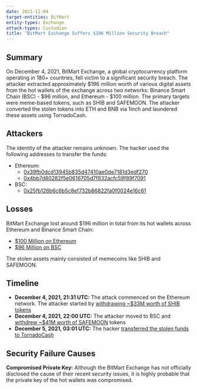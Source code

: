 ```yaml
---
date: 2021-12-04
target-entities: BitMart
entity-types: Exchange
attack-types: Custodian
title: "BitMart Exchange Suffers $196 Million Security Breach"
---
```


## Summary

On December 4, 2021, BitMart Exchange, a global cryptocurrency platform operating in 180+ countries, fell victim to a significant security breach. The attacker extracted approximately $196 million worth of various digital assets from the hot wallets of the exchange across two networks: Binance Smart Chain (BSC) - $96 million, and Ethereum - $100 million. The primary targets were meme-based tokens, such as SHIB and SAFEMOON. The attacker converted the stolen tokens into ETH and BNB via 1inch and laundered these assets using TornadoCash.

## Attackers

The identity of the attacker remains unknown. The hacker used the following addresses to transfer the funds:

- Ethereum:
    - [0x39fb0dcd13945b835d47410ae0de7181d3edf270](https://etherscan.io/address/0x39fb0dcd13945b835d47410ae0de7181d3edf270)
    - [0x4bb7d80282f5e0616705d7f832acfc59f89f7091](https://etherscan.io/address/0x4bb7d80282f5e0616705d7f832acfc59f89f7091)
- BSC:
    - [0x25fb126b6c6b5c8ef732b86822fa0f0024e16c61](https://bscscan.com/address/0x25fb126b6c6b5c8ef732b86822fa0f0024e16c61)

## Losses

BitMart Exchange lost around $196 million in total from its hot wallets across Ethereum and Binance Smart Chain:
- [$100 Million on Ethereum](https://twitter.com/peckshield/status/1467302620000043013)
- [$96 Million on BSC](https://twitter.com/peckshield/status/1467310381073047552)

The stolen assets mainly consisted of memecoins like SHIB and SAFEMOON.

## Timeline

- **December 4, 2021, 21:31 UTC:** The attack commenced on the Ethereum network. The attacker started by [withdrawing ~$33M worth of SHIB tokens](https://etherscan.io/tx/0x6afb730976b2cf39e5ea7ce8a56c3597728e4e5923f7abae7086fb53019e81e8)
- **December 4, 2021, 22:00 UTC:** The attacker moved to BSC and [withdrew ~$41M worth of SAFEMOON](https://bscscan.com/tx/0x834321195283c5eafbc8a31b6a6926c9af416ee23bd4d71ab15eb9089a90d86d) tokens
- **December 5, 2021, 03:01 UTC:** The hacker [transferred the stolen funds to TornadoCash](https://etherscan.io/tx/0x93c70a33f8a7f8f9002005aff3dd6515c176912b5c532befe60121800752c61a)

## Security Failure Causes

**Compromised Private Key:** Although the BitMart Exchange has not officially disclosed the cause of their recent security issues, it is highly probable that the private key of the hot wallets was compromised.